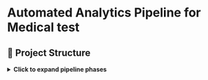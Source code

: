 # **Automated Analytics Pipeline for Medical test**

## 📁 Project Structure

<details>
<summary><strong>Click to expand pipeline phases</strong></summary>

### 📁 Repository Structure
- `scripts/` – generation scripts (screenshots)
- `templates/` – document templates
- `visuals/` – infographics
  
### 📄 Detailed Documentation

- `1_doc-automation` [Automation: Word & Email Templates](docs/README_doc-automation.md)
- `2_archive-to-csv` [ETL: Archive to CSV](docs/README_archive-to-csv.md)
- `3_analytics-insights` [Analytics & Dashboards](docs/README_analytics-insights.md)

---

###  [`1_doc-automation`](https://github.com/gnrtd/medical_assistance_public/tree/1_doc-automation)
- Automates daily generation of Word report templates using 6 different schedules a month.  
- Includes dynamic folder creation, templating, and 📧 email draft scheduling via PowerShell and Google Apps Script.

---

###  [`2_archive-to-csv`](https://github.com/gnrtd/medical_assistance_public/tree/2_archive-to-csv)
- Parses and cleans archived report files 📂.  
- Extracts data and normalizes it into CSV for SQL/Excel pipelines.

---

###  [`3_analytics-insights`](https://github.com/gnrtd/medical_assistance_public/tree/3_analytics-insights)
- Visualizes trends using Tableau 📈.  
- Analyzes office workloads and gives other essential insights.

---

🔐 Disclaimer All names, schedules, and content are synthetic. This branch is designed strictly for portfolio demonstration and technical evaluation purposes.

</details>




